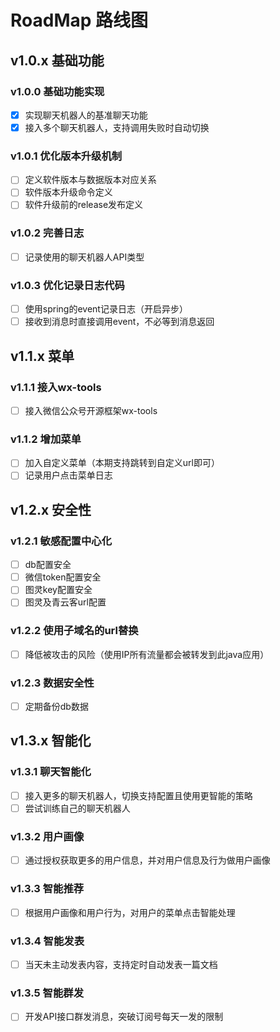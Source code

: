 # RoadMap 路线图

## v1.0.x 基础功能
### v1.0.0 基础功能实现
- [x] 实现聊天机器人的基准聊天功能
- [x] 接入多个聊天机器人，支持调用失败时自动切换
### v1.0.1 优化版本升级机制
- [ ] 定义软件版本与数据版本对应关系
- [ ] 软件版本升级命令定义
- [ ] 软件升级前的release发布定义
### v1.0.2 完善日志
- [ ] 记录使用的聊天机器人API类型
### v1.0.3 优化记录日志代码
- [ ] 使用spring的event记录日志（开启异步）
- [ ] 接收到消息时直接调用event，不必等到消息返回

## v1.1.x 菜单
### v1.1.1 接入wx-tools
- [ ] 接入微信公众号开源框架wx-tools
### v1.1.2 增加菜单
- [ ] 加入自定义菜单（本期支持跳转到自定义url即可）
- [ ] 记录用户点击菜单日志

## v1.2.x 安全性
### v1.2.1 敏感配置中心化
- [ ] db配置安全
- [ ] 微信token配置安全
- [ ] 图灵key配置安全
- [ ] 图灵及青云客url配置
### v1.2.2 使用子域名的url替换
- [ ] 降低被攻击的风险（使用IP所有流量都会被转发到此java应用）
### v1.2.3 数据安全性
- [ ] 定期备份db数据

## v1.3.x 智能化
### v1.3.1 聊天智能化
- [ ] 接入更多的聊天机器人，切换支持配置且使用更智能的策略
- [ ] 尝试训练自己的聊天机器人
### v1.3.2 用户画像
- [ ] 通过授权获取更多的用户信息，并对用户信息及行为做用户画像
### v1.3.3 智能推荐
- [ ] 根据用户画像和用户行为，对用户的菜单点击智能处理
### v1.3.4 智能发表
- [ ] 当天未主动发表内容，支持定时自动发表一篇文档
### v1.3.5 智能群发
- [ ] 开发API接口群发消息，突破订阅号每天一发的限制

